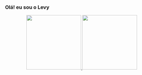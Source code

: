 ### Olá! eu sou o Levy 

<div align="center">
  <a href="https://github.com/yveL23">
  <img height="180em" src="https://github-readme-stats.vercel.app/api?username=yveL23&show_icons=true&theme=dark&include_all_commits=true&count_private=false"/>
  <img height="180em" src="https://github-readme-stats.vercel.app/api/top-langs/?username=yveL23&layout=compact&langs_count=7&theme=dark"/>
</div>
